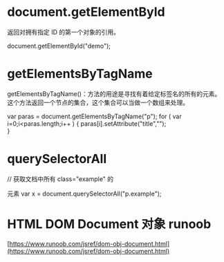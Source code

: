 # document.getElementById #

返回对拥有指定 ID 的第一个对象的引用。

document.getElementById("demo");



# getElementsByTagName #

getElementsByTagName()：方法的用途是寻找有着给定标签名的所有的元素。
这个方法返回一个节点的集合，这个集合可以当做一个数组来处理。

var paras = document.getElementsByTagName("p");
for ( var i=0;i<paras.length;i++ ) {
    paras[i].setAttribute("title","");      
}

# querySelectorAll #

// 获取文档中所有 class="example" 的 <p> 元素
var x = document.querySelectorAll("p.example"); 

# HTML DOM Document 对象  runoob #
[https://www.runoob.com/jsref/dom-obj-document.html](https://www.runoob.com/jsref/dom-obj-document.html)